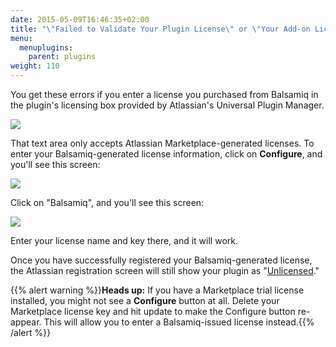```yaml
---
date: 2015-05-09T16:46:35+02:00
title: "\"Failed to Validate Your Plugin License\" or \"Your Add-on License Is Invalid\" Error When Registering Mockups for Confluence or JIRA"
menu:
  menuplugins:
    parent: plugins
weight: 110
---
```


You get these errors if you enter a license you purchased from Balsamiq in the plugin's licensing box provided by Atlassian's Universal Plugin Manager.

![](https://media.balsamiq.com/img/support/docs/confluence/upmerror.png)

That text area only accepts Atlassian Marketplace-generated licenses. To enter your Balsamiq-generated license information, click on **Configure**, and you'll see this screen:

![](https://media.balsamiq.com/img/support/docs/confluence/configure.png)

Click on "Balsamiq", and you'll see this screen:

![](https://media.balsamiq.com/img/support/docs/confluence/configurebalsamiq.png)

Enter your license name and key there, and it will work.  

Once you have successfully registered your Balsamiq-generated license, the Atlassian registration screen will still show your plugin as "[Unlicensed](/plugins/atlassianlicensenotshowing/)."

{{% alert warning %}}**Heads up:** If you have a Marketplace trial license installed, you might not see a **Configure** button at all. Delete your Marketplace license key and hit update to make the Configure button re-appear. This will allow you to enter a Balsamiq-issued license instead.{{% /alert %}}
